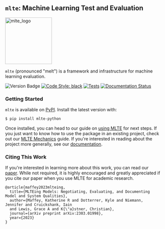 ## `mlte`: Machine Learning Test and Evaluation

<img src="https://raw.githubusercontent.com/mlte-team/mlte/master/assets/MLTE_Logo_Color.svg" alt="mlte_logo" width="150"/>

`mlte` (pronounced "melt") is a framework and infrastructure for machine learning evaluation.

![Version Badge](https://img.shields.io/badge/release-v0.2.3-e19b38)
[![Code Style: black](https://img.shields.io/badge/code%20style-black-000000.svg)](https://github.com/psf/black)
[![Tests](https://github.com/turingcompl33t/mlte/actions/workflows/ci.yaml/badge.svg)](https://github.com/turingcompl33t/mlte/actions/workflows/ci.yaml)
[![Documentation Status](https://readthedocs.org/projects/mlte/badge/?version=latest)](https://mlte.readthedocs.io/en/latest/?badge=latest)

### Getting Started

`mlte` is available on [PyPI](https://pypi.org/project/mlte-python/). Install the latest version with:

```bash
$ pip install mlte-python
```

Once installed, you can head to our guide on [using MLTE](https://mlte.readthedocs.io/en/latest/using_mlte/) for next steps. If you just want to know how to use the package in an existing project, check out our [MLTE Mechanics](https://mlte.readthedocs.io/en/latest/mlte_mechanics/) guide. If you're interested in reading about the project more generally, see our [documentation](https://mlte.readthedocs.io/en/latest/).

### Citing This Work

If you're interested in learning more about this work, you can read our [paper](https://arxiv.org/abs/2303.01998). While not required, it is highly encouraged and greatly appreciated if you cite our paper when you use MLTE for academic research.

```
@article{maffey2023mlteing,
  title={MLTEing Models: Negotiating, Evaluating, and Documenting Model and System Qualities},
  author={Maffey, Katherine R and Dotterrer, Kyle and Niemann, Jennifer and Cruickshank, Iain
  and Lewis, Grace A and K{\"a}stner, Christian},
  journal={arXiv preprint arXiv:2303.01998},
  year={2023}
}
```
